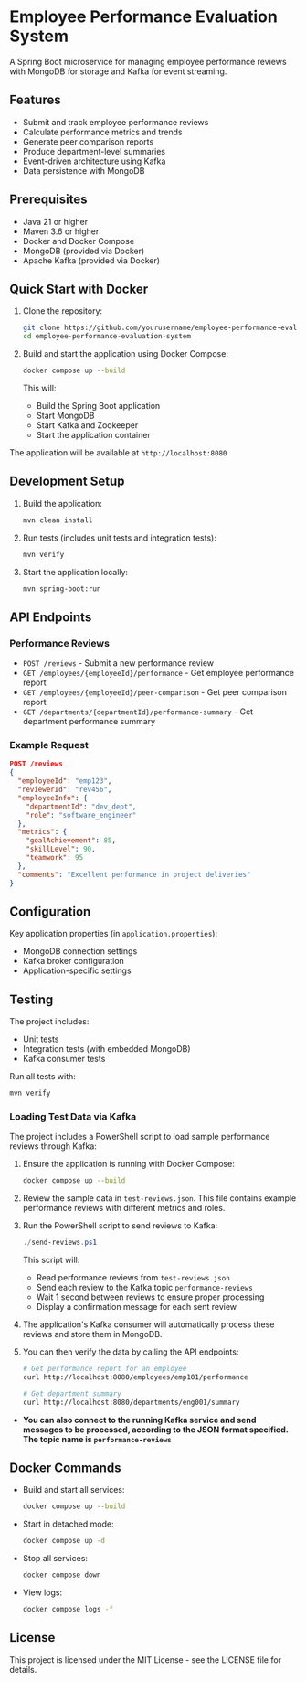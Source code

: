 # Employee Performance Evaluation System

A Spring Boot microservice for managing employee performance reviews with MongoDB for storage and Kafka for event streaming.

## Features

- Submit and track employee performance reviews
- Calculate performance metrics and trends
- Generate peer comparison reports
- Produce department-level summaries
- Event-driven architecture using Kafka
- Data persistence with MongoDB

## Prerequisites

- Java 21 or higher
- Maven 3.6 or higher
- Docker and Docker Compose
- MongoDB (provided via Docker)
- Apache Kafka (provided via Docker)

## Quick Start with Docker

1. Clone the repository:
   ```bash
   git clone https://github.com/yourusername/employee-performance-evaluation-system.git
   cd employee-performance-evaluation-system
   ```

2. Build and start the application using Docker Compose:
   ```bash
   docker compose up --build
   ```

   This will:
   - Build the Spring Boot application
   - Start MongoDB
   - Start Kafka and Zookeeper
   - Start the application container

The application will be available at `http://localhost:8080`

## Development Setup

1. Build the application:
   ```bash
   mvn clean install
   ```

2. Run tests (includes unit tests and integration tests):
   ```bash
   mvn verify
   ```

3. Start the application locally:
   ```bash
   mvn spring-boot:run
   ```

## API Endpoints

### Performance Reviews
- `POST /reviews` - Submit a new performance review
- `GET /employees/{employeeId}/performance` - Get employee performance report
- `GET /employees/{employeeId}/peer-comparison` - Get peer comparison report
- `GET /departments/{departmentId}/performance-summary` - Get department performance summary

### Example Request

```json
POST /reviews
{
  "employeeId": "emp123",
  "reviewerId": "rev456",
  "employeeInfo": {
    "departmentId": "dev_dept",
    "role": "software_engineer"
  },
  "metrics": {
    "goalAchievement": 85,
    "skillLevel": 90,
    "teamwork": 95
  },
  "comments": "Excellent performance in project deliveries"
}
```

## Configuration

Key application properties (in `application.properties`):
- MongoDB connection settings
- Kafka broker configuration
- Application-specific settings

## Testing

The project includes:
- Unit tests
- Integration tests (with embedded MongoDB)
- Kafka consumer tests

Run all tests with:
```bash
mvn verify
```

### Loading Test Data via Kafka

The project includes a PowerShell script to load sample performance reviews through Kafka:

1. Ensure the application is running with Docker Compose:
   ```bash
   docker compose up --build
   ```

2. Review the sample data in `test-reviews.json`. This file contains example performance reviews with different metrics and roles.

3. Run the PowerShell script to send reviews to Kafka:
   ```powershell
   ./send-reviews.ps1
   ```

   This script will:
   - Read performance reviews from `test-reviews.json`
   - Send each review to the Kafka topic `performance-reviews`
   - Wait 1 second between reviews to ensure proper processing
   - Display a confirmation message for each sent review

4. The application's Kafka consumer will automatically process these reviews and store them in MongoDB.

5. You can then verify the data by calling the API endpoints:
   ```bash
   # Get performance report for an employee
   curl http://localhost:8080/employees/emp101/performance

   # Get department summary
   curl http://localhost:8080/departments/eng001/summary
   ```
  - **You can also connect to the running Kafka service and send messages to be processed, according to the JSON format specified. The topic name is `performance-reviews`**

## Docker Commands

- Build and start all services:
  ```bash
  docker compose up --build
  ```

- Start in detached mode:
  ```bash
  docker compose up -d
  ```

- Stop all services:
  ```bash
  docker compose down
  ```

- View logs:
  ```bash
  docker compose logs -f
  ```

## License

This project is licensed under the MIT License - see the LICENSE file for details.
